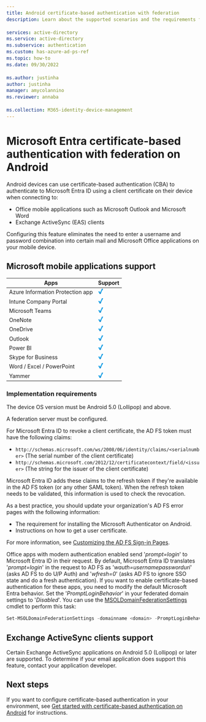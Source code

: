 ```yaml
---
title: Android certificate-based authentication with federation
description: Learn about the supported scenarios and the requirements for configuring certificate-based authentication in solutions with Android devices

services: active-directory
ms.service: active-directory
ms.subservice: authentication
ms.custom: has-azure-ad-ps-ref
ms.topic: how-to
ms.date: 09/30/2022

ms.author: justinha
author: justinha
manager: amycolannino
ms.reviewer: annaba

ms.collection: M365-identity-device-management
---
```

# Microsoft Entra certificate-based authentication with federation on Android

Android devices can use certificate-based authentication (CBA) to authenticate to Microsoft Entra ID using a client certificate on their device when connecting to:

* Office mobile applications such as Microsoft Outlook and Microsoft Word
* Exchange ActiveSync (EAS) clients

Configuring this feature eliminates the need to enter a username and password combination into certain mail and Microsoft Office applications on your mobile device.


## Microsoft mobile applications support

| Apps | Support |
| --- | --- |
| Azure Information Protection app |![Check mark signifying support for this application][1] |
| Intune Company Portal |![Check mark signifying support for this application][1] |
| Microsoft Teams |![Check mark signifying support for this application][1] |
| OneNote |![Check mark signifying support for this application][1] |
| OneDrive |![Check mark signifying support for this application][1] |
| Outlook |![Check mark signifying support for this application][1] |
| Power BI |![Check mark signifying support for this application][1] |
| Skype for Business |![Check mark signifying support for this application][1] |
| Word / Excel / PowerPoint |![Check mark signifying support for this application][1] |
| Yammer |![Check mark signifying support for this application][1] |

### Implementation requirements

The device OS version must be Android 5.0 (Lollipop) and above.

A federation server must be configured.

For Microsoft Entra ID to revoke a client certificate, the AD FS token must have the following claims:

* `http://schemas.microsoft.com/ws/2008/06/identity/claims/<serialnumber>`
  (The serial number of the client certificate)
* `http://schemas.microsoft.com/2012/12/certificatecontext/field/<issuer>`
  (The string for the issuer of the client certificate)

Microsoft Entra ID adds these claims to the refresh token if they're available in the AD FS token (or any other SAML token). When the refresh token needs to be validated, this information is used to check the revocation.

As a best practice, you should update your organization's AD FS error pages with the following information:

* The requirement for installing the Microsoft Authenticator on Android.
* Instructions on how to get a user certificate.

For more information, see [Customizing the AD FS Sign-in Pages](/previous-versions/windows/it-pro/windows-server-2012-R2-and-2012/dn280950(v=ws.11)).

Office apps with modern authentication enabled send '*prompt=login*' to Microsoft Entra ID in their request. By default, Microsoft Entra ID translates '*prompt=login*' in the request to AD FS as '*wauth=usernamepassworduri*' (asks AD FS to do U/P Auth) and '*wfresh=0*' (asks AD FS to ignore SSO state and do a fresh authentication). If you want to enable certificate-based authentication for these apps, you need to modify the default Microsoft Entra behavior. Set the '*PromptLoginBehavior*' in your federated domain settings to '*Disabled*'.
You can use the [MSOLDomainFederationSettings](/powershell/module/msonline/set-msoldomainfederationsettings) cmdlet to perform this task:

```powershell
Set-MSOLDomainFederationSettings -domainname <domain> -PromptLoginBehavior Disabled
```

## Exchange ActiveSync clients support

Certain Exchange ActiveSync applications on Android 5.0 (Lollipop) or later are supported. To determine if your email application does support this feature, contact your application developer.

## Next steps

If you want to configure certificate-based authentication in your environment, see [Get started with certificate-based authentication on Android](./certificate-based-authentication-federation-get-started.md) for instructions.

<!--Image references-->
[1]: ./media/active-directory-certificate-based-authentication-android/ic195031.png
